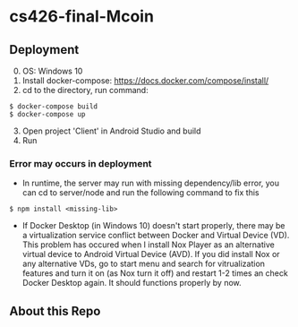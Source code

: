 # cs426-final-Mcoin

## Deployment

0. OS: Windows 10
1. Install docker-compose: https://docs.docker.com/compose/install/
2. cd to the directory, run command:
```
$ docker-compose build
$ docker-compose up
```
3. Open project 'Client' in Android Studio and build
4. Run

### Error may occurs in deployment

- In runtime, the server may run with missing dependency/lib error, you can cd to server/node and run the following command to fix this
```
$ npm install <missing-lib>
```
- If Docker Desktop (in Windows 10) doesn't start properly, there may be a virtualization service conflict between Docker and Virtual Device (VD). This problem has occured when I install Nox Player as an alternative virtual device to Android Virtual Device (AVD). If you did install Nox or any alternative VDs, go to start menu and search for vitrualization features and turn it on (as Nox turn it off) and restart 1-2 times an check Docker Desktop again. It should functions properly by now.

## About this Repo
